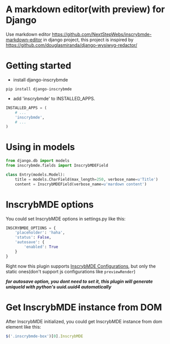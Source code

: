 # A markdown editor(with preview) for Django
Use markdown editor https://github.com/NextStepWebs/inscrybmde-markdown-editor in django project, this project is inspired by https://github.com/douglasmiranda/django-wysiwyg-redactor/ 

# Getting started
* install django-inscrybmde
```
pip install django-inscrybmde
```

* add 'inscrybmde' to INSTALLED_APPS.

```python
INSTALLED_APPS = (
    # ...
    'inscrybmde',
    # ...
)
```

# Using in models
```python
from django.db import models
from inscrybmde.fields import InscrybMDEField

class Entry(models.Model):
    title = models.CharField(max_length=250, verbose_name=u'Title')
    content = InscrybMDEField(verbose_name=u'mardown content')
```

# InscrybMDE options
You could set InscrybMDE options in settings.py like this:

```python
INSCRYBMDE_OPTIONS = {
    'placeholder': 'haha',
    'status': False,
    'autosave': {
        'enabled': True
    }
}
```

Right now this plugin supports [InscrybMDE Configurations](https://github.com/NextStepWebs/inscrybmde-markdown-editor#configuration), but only the static ones(don't support js configurations like ```previewRender```)

***for autosave option, you dont need to set it, this plugin will generate uniqueId with python's uuid.uuid4 automatically***

# Get InscrybMDE instance from DOM

After InscrybMDE initialized, you could get InscrybMDE instance from dom element like this:

```javascript
$('.inscrybmde-box')[0].InscrybMDE
```